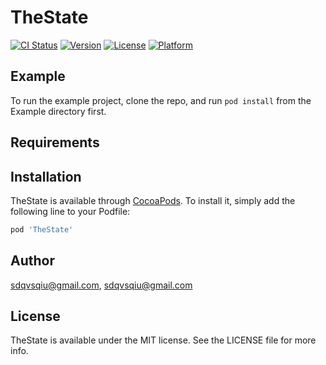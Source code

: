 # TheState

[![CI Status](https://img.shields.io/travis/sdqvsqiu@gmail.com/TheState.svg?style=flat)](https://travis-ci.org/sdqvsqiu@gmail.com/TheState)
[![Version](https://img.shields.io/cocoapods/v/TheState.svg?style=flat)](https://cocoapods.org/pods/TheState)
[![License](https://img.shields.io/cocoapods/l/TheState.svg?style=flat)](https://cocoapods.org/pods/TheState)
[![Platform](https://img.shields.io/cocoapods/p/TheState.svg?style=flat)](https://cocoapods.org/pods/TheState)

## Example

To run the example project, clone the repo, and run `pod install` from the Example directory first.

## Requirements

## Installation

TheState is available through [CocoaPods](https://cocoapods.org). To install
it, simply add the following line to your Podfile:

```ruby
pod 'TheState'
```

## Author

sdqvsqiu@gmail.com, sdqvsqiu@gmail.com

## License

TheState is available under the MIT license. See the LICENSE file for more info.
